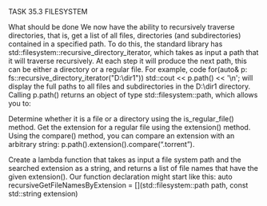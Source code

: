 TASK 35.3 FILESYSTEM

What should be done
We now have the ability to recursively traverse directories, that is, get a list of all files, directories (and subdirectories) contained in a specified path.
To do this, the standard library has std::filesystem::recursive_directory_iterator, which takes as input a path that it will traverse recursively.
At each step it will produce the next path, this can be either a directory or a regular file.
For example, code
for(auto& p: fs::recursive_directory_iterator("D:\\dir1"))
         std::cout << p.path() << '\n';
will display the full paths to all files and subdirectories in the D:\dir1 directory.
Calling p.path() returns an object of type std::filesystem::path, which allows you to:

Determine whether it is a file or a directory using the is_regular_file() method.
Get the extension for a regular file using the extension() method.
Using the compare() method, you can compare an extension with an arbitrary string: p.path().extension().compare(“.torrent”).

  Create a lambda function that takes as input a file system path and the searched extension as a string, and returns a list of file names that have the given extension().
Our function declaration might start like this:
auto recursiveGetFileNamesByExtension =
        [](std::filesystem::path path,
           const std::string extension)
